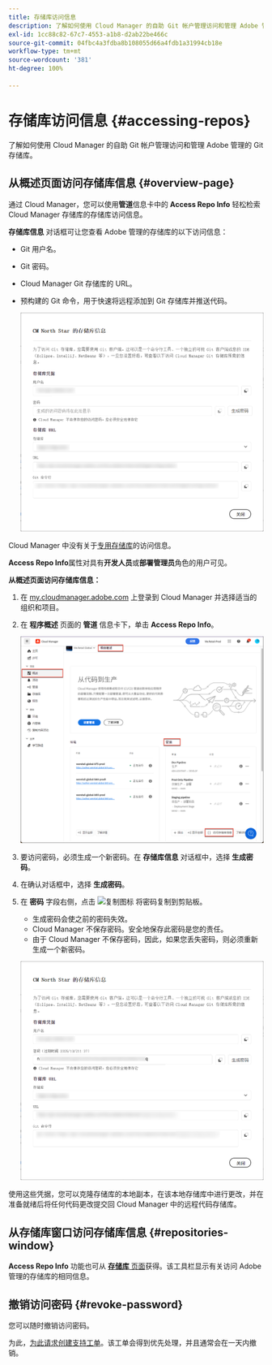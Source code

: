 ```yaml
---
title: 存储库访问信息
description: 了解如何使用 Cloud Manager 的自助 Git 帐户管理访问和管理 Adobe 管理的 Git 存储库。
exl-id: 1cc88c82-67c7-4553-a1b8-d2ab22be466c
source-git-commit: 04fbc4a3fdba8b108055d66a4fdb1a31994cb18e
workflow-type: tm+mt
source-wordcount: '381'
ht-degree: 100%

---
```


# 存储库访问信息 {#accessing-repos}

了解如何使用 Cloud Manager 的自助 Git 帐户管理访问和管理 Adobe 管理的 Git 存储库。

## 从概述页面访问存储库信息 {#overview-page}

通过 Cloud Manager，您可以使用&#x200B;**管道**&#x200B;信息卡中的 **Access Repo Info** 轻松检索 Cloud Manager 存储库的存储库访问信息。

**存储库信息** 对话框可让您查看 Adobe 管理的存储库的以下访问信息：

* Git 用户名。
* Git 密码。
* Cloud Manager Git 存储库的 URL。
* 预构建的 Git 命令，用于快速将远程添加到 Git 存储库并推送代码。

  ![存储库信息窗口](assets/repository-info.png)

Cloud Manager 中没有关于[专用存储库](/help/managing-code/private-repositories.md)的访问信息。

**Access Repo Info**&#x200B;属性对具有&#x200B;**开发人员**&#x200B;或&#x200B;**部署管理员**&#x200B;角色的用户可见。

**从概述页面访问存储库信息：**

1. 在 [my.cloudmanager.adobe.com](https://my.cloudmanager.adobe.com/) 上登录到 Cloud Manager 并选择适当的组织和项目。

1. 在 **程序概述** 页面的 **管道** 信息卡下，单击 **Access Repo Info**。

   ![管道信息卡上的 Access Repo Info](/help/managing-code/assets/pipelines-card2.png)

1. 要访问密码，必须生成一个新密码。在 **存储库信息** 对话框中，选择 **生成密码**。

1. 在确认对话框中，选择 **生成密码**。

1. 在 **密码** 字段右侧，点击 ![复制图标](https://spectrum.adobe.com/static/icons/workflow_18/Smock_Copy_18_N.svg) 将密码复制到剪贴板。

   * 生成密码会使之前的密码失效。
   * Cloud Manager 不保存密码。安全地保存此密码是您的责任。
   * 由于 Cloud Manager 不保存密码，因此，如果您丢失密码，则必须重新生成一个新密码。

   ![在“存储库信息”对话框中复制密码](/help/managing-code/assets/repository-copy-password.png)

使用这些凭据，您可以克隆存储库的本地副本，在该本地存储库中进行更改，并在准备就绪后将任何代码更改提交回 Cloud Manager 中的远程代码存储库。

## 从存储库窗口访问存储库信息 {#repositories-window}

 **Access Repo Info** 功能也可从 [**存储库** 页面](/help/managing-code/managing-repositories.md)获得。该工具栏显示有关访问 Adobe 管理的存储库的相同信息。

## 撤销访问密码 {#revoke-password}

您可以随时撤销访问密码。

为此，[为此请求创建支持工单](https://experienceleague.adobe.com/?support-solution=Experience+Manager&amp;support-tab=home#support)。该工单会得到优先处理，并且通常会在一天内撤销。
